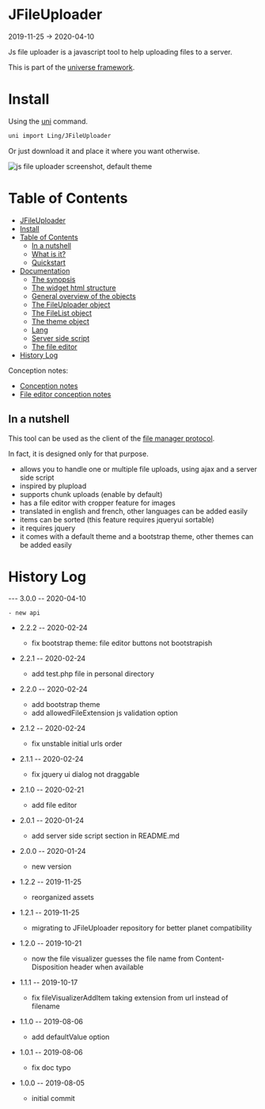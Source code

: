 JFileUploader
===========
2019-11-25 -> 2020-04-10



Js file uploader is a javascript tool to help uploading files to a server.


This is part of the [universe framework](https://github.com/karayabin/universe-snapshot).


Install
==========
Using the [uni](https://github.com/lingtalfi/universe-naive-importer) command.
```bash
uni import Ling/JFileUploader
```

Or just download it and place it where you want otherwise.






![js file uploader screenshot, default theme](https://lingtalfi.com/img/universe/JFileUploader/fileuploader.png)



Table of Contents
=================

* [JFileUploader](#jfileuploader)
* [Install](#install)
* [Table of Contents](#table-of-contents)
  * [In a nutshell](#in-a-nutshell)
  * [What is it?](#what-is-it)
  * [Quickstart](#quickstart)
* [Documentation](#documentation)
  * [The synopsis](#the-synopsis)
  * [The widget html structure](#the-widget-html-structure)
  * [General overview of the objects](#general-overview-of-the-objects)
  * [The FileUploader object](#the-fileuploader-object)
  * [The FileList object](#the-filelist-object)
  * [The theme object](#the-theme-object)
  * [Lang](#lang)
  * [Server side script](#server-side-script)
  * [The file editor](#the-file-editor)
* [History Log](#history-log)


Conception notes:
- [Conception notes](https://github.com/lingtalfi/JFileUploader/blob/master/doc/pages/conception-notes.md)
- [File editor conception notes](https://github.com/lingtalfi/JFileUploader/blob/master/doc/pages/file-editor-conception-notes.md)




In a nutshell
---------

This tool can be used as the client of the [file manager protocol](https://github.com/lingtalfi/TheBar/blob/master/discussions/file-manager-protocol.md).

In fact, it is designed only for that purpose.


- allows you to handle one or multiple file uploads, using ajax and a server side script
- inspired by plupload
- supports chunk uploads (enable by default)
- has a file editor with cropper feature for images 
- translated in english and french, other languages can be added easily
- items can be sorted (this feature requires jqueryui sortable)
- it requires jquery
- it comes with a default theme and a bootstrap theme, other themes can be added easily








History Log
=============

--- 3.0.0 -- 2020-04-10

    - new api 

- 2.2.2 -- 2020-02-24

    - fix bootstrap theme: file editor buttons not bootstrapish 
    
- 2.2.1 -- 2020-02-24

    - add test.php file in personal directory 
    
- 2.2.0 -- 2020-02-24

    - add bootstrap theme 
    - add allowedFileExtension js validation option 

- 2.1.2 -- 2020-02-24

    - fix unstable initial urls order 
    
- 2.1.1 -- 2020-02-24

    - fix jquery ui dialog not draggable
    
- 2.1.0 -- 2020-02-21

    - add file editor
    
- 2.0.1 -- 2020-01-24

    - add server side script section in README.md
    
- 2.0.0 -- 2020-01-24

    - new version
    
- 1.2.2 -- 2019-11-25

    - reorganized assets
    
- 1.2.1 -- 2019-11-25

    - migrating to JFileUploader repository for better planet compatibility

- 1.2.0 -- 2019-10-21

    - now the file visualizer guesses the file name from Content-Disposition header when available

- 1.1.1 -- 2019-10-17

    - fix fileVisualizerAddItem taking extension from url instead of filename

- 1.1.0 -- 2019-08-06

    - add defaultValue option

- 1.0.1 -- 2019-08-06

    - fix doc typo

- 1.0.0 -- 2019-08-05

    - initial commit







